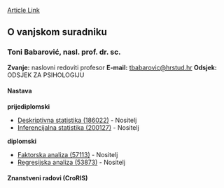 [Article Link](https://www.fhs.hr/djelatnik/toni.babarovic)

## O vanjskom suradniku
###  Toni Babarović, nasl. prof. dr. sc. 
**Zvanje:**
naslovni redoviti profesor 
**E-mail:**
[tbabarovic@hrstud.hr](javascript:startMail\('ogonenibpvu@fehg.qeu'\);)
**Odsjek:**
ODSJEK ZA PSIHOLOGIJU 
#### Nastava
**prijediplomski**
  * [Deskriptivna statistika (186022)](https://www.fhs.hr/predmet/dessta_a) - Nositelj
  * [Inferencijalna statistika (200127)](https://www.fhs.hr/predmet/infsta_a) - Nositelj


**diplomski**
  * [Faktorska analiza (57113)](https://www.fhs.hr/predmet/fakan) - Nositelj
  * [Regresijska analiza (53873)](https://www.fhs.hr/predmet/regan) - Nositelj


#### Znanstveni radovi (CroRIS)
